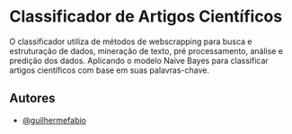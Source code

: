 
# Classificador de Artigos Científicos

O classificador utiliza de métodos de webscrapping para busca e estruturação de dados, mineração de texto, pré processamento, análise e predição dos dados. Aplicando o modelo Naive Bayes para classificar artigos científicos com base em suas palavras-chave.


## Autores

- [@guilhermefabio](https://www.github.com/guilhermefabio)

